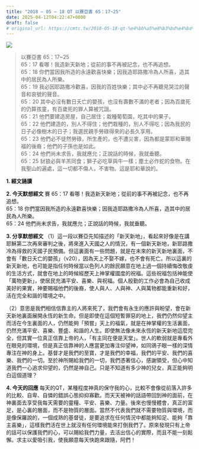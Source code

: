 ```yaml
---
title: "2018 – 05 – 18 QT 以賽亞書 65：17~25"
date: 2025-04-12T04:22:47+0800
draft: false
# original_url: https://cmtc.tw/2018-05-18-qt-%e4%bb%a5%e8%b3%bd%e4%ba%9e%e6%9b%b8-65%ef%bc%9a1725
---
```


![](/images/qt.jpg)
> 以賽亞書 65：17\~25  
> 65：17 看哪！我造新天新地；從前的事不再被記念，也不再追想。  
> 65：18 你們當因我所造的永遠歡喜快樂；因我造耶路撒冷為人所喜，造其中的居民為人所樂。  
> 65：19 我必因耶路撒冷歡喜，因我的百姓快樂；其中必不再聽見哭泣的聲音和哀號的聲音。  
> 65：20 其中必沒有數日夭亡的嬰孩，也沒有壽數不滿的老者；因為百歲死的仍算孩童，有百歲死的罪人算被咒詛。  
> 65：21 他們要建造房屋，自己居住；栽種葡萄園，吃其中的果子。  
> 65：22 他們建造的，別人不得住；他們栽種的，別人不得吃；因為我民的日子必像樹木的日子；我選民親手勞碌得來的必長久享用。  
> 65：23 他們必不徒然勞碌，所生產的，也不遭災害，因為都是蒙耶和華賜福的後裔；他們的子孫也是如此。  
> 65：24 他們尚未求告，我就應允；正說話的時候，我就垂聽。  
> 65：25 豺狼必與羊羔同食；獅子必吃草與牛一樣；塵土必作蛇的食物。在我聖山的遍處，這一切都不傷人，不害物。這是耶和華說的。

**1. 經文誦讀**

**2.  今天默想經文**
賽 65：17 看哪！我造新天新地；從前的事不再被記念，也不再追想。  
65：18 你們當因我所造的永遠歡喜快樂；因我造耶路撒冷為人所喜，造其中的居民為人所樂。  
65：24 他們尚未求告，我就應允；正說話的時候，我就垂聽。

**3. 分享默想經文**
（1）這一段以賽亞先知描述的「新天新地」，看起來好像是在講耶穌第二次再來審判之後，將來進入天國之人的情況，有一個新天新地，新耶路撒冷為得救的天國子民預備。但這裏面有一些問題，就是在未來的新天新地裏面，不會有「數日夭亡的嬰孩」（v20），因為天上不娶不嫁，也不會有死亡。所以這裏的新天新地，也可能是指任何時候當以色列人的餘民願意在地上過一個持續悔改敬虔的生活方式，就會在地上的時候經歷天上神掌權國度的祝福。這些祝福包括神能使「萬物更新」，使居民充滿平安、喜樂、與祝福。個人殷勤的工作必會為自己收成美好的果實，神要賜福他們的後裔，使人與人、人與神、人與萬物都能重新和好，活在完全和諧的環境之中。

（2）意思是我們相信信靠主的人將來死了，我們會有永生的應許與盼望，會在新天新地裏面展開永恆的新生命。但是即使在這個短暫罪惡的地上，我們仍然仰望主而活在今生裏面的人，仍然能夠「預嘗」天上的福氣，就是在神掌權的生活裏面，仍然充滿平安、喜樂、豐盛、和諧的人生。即使無法像未來永恆的新天新地這麼完全，但其實一位真正信靠上帝的人，「有主同在便是天堂」。世人的軟弱就是專看外在眼見的環境，但是真正信靠神的人應當更加專注仰望神，如同鴿子眼一樣的深情專注在神的身上。基督才是我們的至寶，才是我們的幸福，我們的平安、我們的喜樂、我們的一切。至於神所賜給我們的一切，我們憑著信心，感謝領受，但心中知道我們一心追求仰望的，仍然是神自己。只是不知道有多少神的兒女，真正能夠明白這個道理？

**4. 今天的回應**
每天的QT，某種程度神真的保守我的心，比較不會像從前落入許多的比較、自卑、自憐的錯誤心態抑抑寡歡。而天天被神的話語帶回到神的面前，在神裏面去享受我每天需要的靈糧、平安、喜樂、力量。後來也慢慢體會，真正的富足，是心裏的層面，而不是物質的層面。當然不代表我們就不需要物質與環境，而是像保羅說的，一個成熟的基督徒，是要追求在任何情況中都能夠知足、能夠「靠主喜樂」，這樣我們活在世上就沒有任何環境能來打倒我們了。原來發現只有上帝的話可以保護我們的心，可以賜給我們力量，去活出信心的實際，而且不能一刻鬆懈。求主以愛吸引我，使我願意每天快跑來跟隨，阿們！

